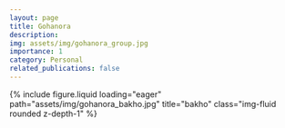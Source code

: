 ```yaml
---
layout: page
title: Gohanora
description: 
img: assets/img/gohanora_group.jpg
importance: 1
category: Personal
related_publications: false
---
```



<div class="row">
    <div class="col-sm mt-3 mt-md-0">
        {% include figure.liquid loading="eager" path="assets/img/gohanora_bakho.jpg" title="bakho" class="img-fluid rounded z-depth-1" %}
    </div>
</div>